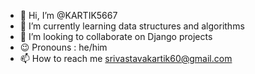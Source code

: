 - 👋 Hi, I’m @KARTIK5667
- 🌱 I’m currently learning data structures and algorithms
- 💞️ I’m looking to collaborate on Django projects
- 😉 Pronouns : he/him
- 📫 How to reach me srivastavakartik60@gmail.com

<!---
KARTIK5667/KARTIK5667 is a ✨ special ✨ repository because its `README.md` (this file) appears on your GitHub profile.
You can click the Preview link to take a look at your changes.
--->
